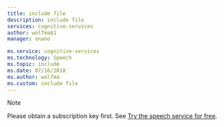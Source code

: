 ```yaml
---
title: include file
description: include file
services: cognitive-services
author: wolfma61
manager: onano

ms.service: cognitive-services
ms.technology: Speech
ms.topic: include
ms.date: 07/16/2018
ms.author: wolfma
ms.custom: include file
---
```


> [!NOTE]
> Please obtain a subscription key first.
> See [Try the speech service for free](~/articles/cognitive-services/speech-service/get-started.md).

